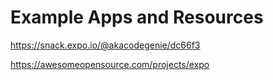 # Example Apps and Resources

https://snack.expo.io/@akacodegenie/dc66f3

https://awesomeopensource.com/projects/expo

